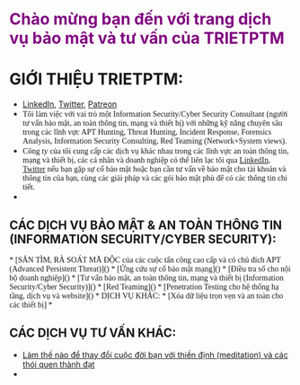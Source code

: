 # <span style="color:purple">Chào mừng bạn đến với trang dịch vụ bảo mật và tư vấn của TRIETPTM</span>

# GIỚI THIỆU TRIETPTM:
* [LinkedIn](https://www.linkedin.com/in/trietptm/), [Twitter](https://twitter.com/MinhTrietPT/with_replies), [Patreon](https://www.patreon.com/trietptm)
* <span style="font-family:Times New Roman">Tôi làm việc với vai trò một Information Security/Cyber Security Consultant (người tư vấn bảo mật, an toàn thông tin, mạng và thiết bị) với những kỹ năng chuyên sâu trong các lĩnh vực APT Hunting, Threat Hunting, Incident Response, Forensics Analysis, Information Security Consulting, Red Teaming (Network+System views).</span>
* <span style="font-family:Times New Roman">Công ty của tôi cung cấp các dịch vụ khác nhau trong các lĩnh vực an toàn thông tin, mạng và thiết bị, các cá nhân và doanh nghiệp có thể liên lạc tôi qua [LinkedIn](https://www.linkedin.com/in/trietptm/), [Twitter](https://twitter.com/MinhTrietPT/with_replies) nếu bạn gặp sự cố bảo mật hoặc bạn cần tư vấn về bảo mật cho tài khoản và thông tin của bạn, cùng các giải pháp và các gói bảo mật phù để có các thông tin chi tiết.</span>
* 

## CÁC DỊCH VỤ BẢO MẬT & AN TOÀN THÔNG TIN (INFORMATION SECURITY/CYBER SECURITY):
<span style="font-family:Times New Roman">
* [SĂN TÌM, RÀ SOÁT MÃ ĐỘC của các cuộc tấn công cao cấp và có chủ đích APT (Advanced Persistent Threat)]()
* [Ứng cứu sự cố bảo mật mạng]()
* [Điều tra số cho nội bộ doanh nghiệp]()
* [Tư vấn bảo mật, an toàn thông tin, mạng và thiết bị (Information Security/Cyber Security)]()
* [Red Teaming]()
* [Penetration Testing cho hệ thống hạ tầng, dịch vụ và website]()
* DỊCH VỤ KHÁC:
  * [Xóa dữ liệu trọn vẹn và an toàn cho các thiết bị]
* </span>

## CÁC DỊCH VỤ TƯ VẤN KHÁC:
* [Làm thế nào để thay đổi cuộc đời bạn với thiền định (meditation) và các thói quen thành đạt]()
* 

